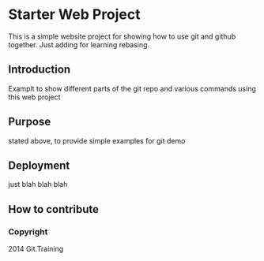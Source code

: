 # Starter Web Project

This is a simple website project for showing how to use git and github together. Just adding for learning rebasing.

## Introduction

Examplt to show different parts of the git repo and various commands using this web project

## Purpose

stated above, to provide simple examples for git demo

## Deployment

just blah blah blah

## How to contribute 

### Copyright
2014 Git.Training